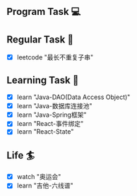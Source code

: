 

## Program Task  💻

## Regular Task  🤡
- [x] leetcode "最长不重复子串"

## Learning Task 🎯
- [x] learn "Java-DAO(Data Access Object)"
- [x] learn "Java-数据库连接池"
- [x] learn "Java-Spring框架"
- [x] learn "React-事件绑定"
- [x] learn "React-State"

## Life 🏄
- [x] watch "奥运会"
- [x] learn "吉他-六线谱"